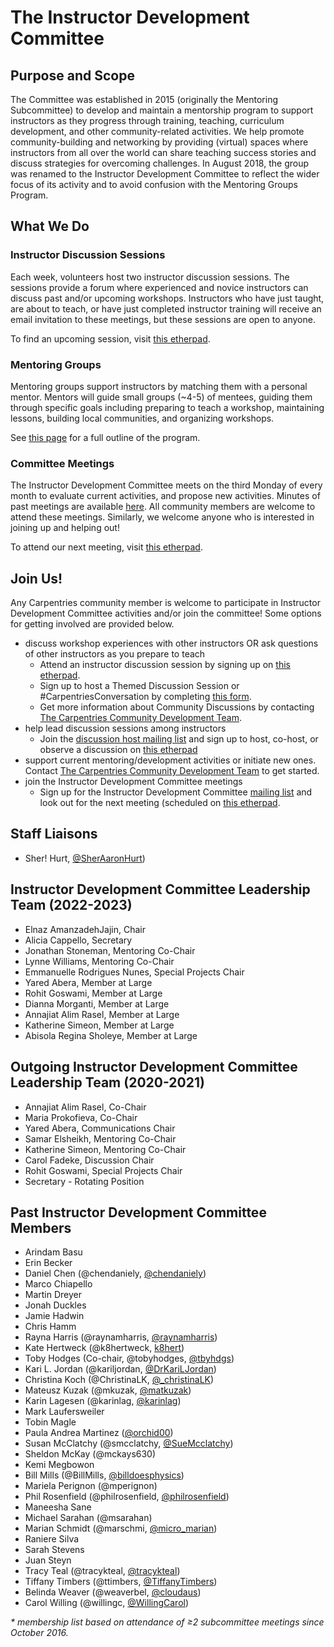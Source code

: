 # The Instructor Development Committee

## Purpose and Scope

The Committee was established in 2015 (originally the Mentoring Subcommittee) to develop and maintain a mentorship program to support instructors as they progress through training, teaching, curriculum development, and other community-related activities. We help promote community-building and networking by providing (virtual) spaces where instructors from all over the world can share teaching success stories and discuss strategies for overcoming challenges. In August 2018, the group was renamed to the Instructor Development Committee to reflect the wider focus of its activity and to avoid confusion with the Mentoring Groups Program.

## What We Do

### Instructor Discussion Sessions

Each week, volunteers host two instructor discussion sessions. The sessions provide a forum where experienced and novice instructors can discuss past and/or upcoming workshops. Instructors who have just taught, are about to teach, or have just completed instructor training will  receive an email invitation to these meetings, but these sessions are open to anyone.

To find an upcoming session, visit [this etherpad][discussion].

### Mentoring Groups

Mentoring groups support instructors by matching them with a personal mentor. Mentors will guide small groups (~4-5) of mentees, guiding them through specific goals including preparing to teach a workshop, maintaining lessons, building local communities, and organizing workshops.

See [this page](https://docs.carpentries.org/topic_folders/instructor_development/mentoring_groups.html) for a full outline of the program.

### Committee Meetings

The Instructor Development Committee meets on the third Monday of every month to evaluate current activities, and propose
new activities.  Minutes of past meetings are available [here](minutes).  All community members are welcome to attend these meetings.  Similarly, we welcome anyone who is interested in joining up and helping out!

To attend our next meeting, visit [this etherpad][meetings].

## Join Us!

Any Carpentries community member is welcome to participate in Instructor Development Committee activities and/or join the committee! Some options for getting involved are provided below.

<!--- - join a small group to receive mentoring from experienced instructors OR
- mentor new instructors
	- Join a mentoring group by contacting [Marco Chiapello](mailto:chiapello.m@gmail.com).
	- For a complete summary of different mentoring roles, see [this page](https://docs.carpentries.org/topic_folders/instructor_development/mentoring_groups.html#mentoring-groups-roles).--->
- discuss workshop experiences with other instructors OR ask questions of other instructors as you prepare to teach
	- Attend an instructor discussion session by signing up on [this etherpad][discussion].
	- Sign up to host a Themed Discussion Session or #CarpentriesConversation by completing [this form](https://forms.gle/W39ckwAT8njKyUA87).
	- Get more information about Community Discussions by contacting [The Carpentries Community Development Team](mailto:community@carpentries.org).
- help lead discussion sessions among instructors
	- Join the [discussion host mailing list][host-mailing-list] and sign up to host, co-host, or observe
	a discussion on [this etherpad][discussion]
- support current mentoring/development activities or initiate new ones. Contact [The Carpentries Community Development Team](mailto:community@carpentries.org) to get started.
- join the Instructor Development Committee meetings
	- Sign up for the Instructor Development Committee [mailing list][comm-mailing-list] and look out for the next meeting (scheduled on [this etherpad](meetings).


## Staff Liaisons

* Sher! Hurt, [@SherAaronHurt](https://twitter.com/SherAaronHurt))

## Instructor Development Committee Leadership Team (2022-2023)
* Elnaz AmanzadehJajin, Chair
* Alicia Cappello, Secretary
* Jonathan Stoneman, Mentoring Co-Chair
* Lynne Williams, Mentoring Co-Chair
* Emmanuelle Rodrigues Nunes, Special Projects Chair
* Yared Abera, Member at Large
* Rohit Goswami, Member at Large
* Dianna Morganti, Member at Large
* Annajiat Alim Rasel, Member at Large
* Katherine Simeon, Member at Large
* Abisola Regina Sholeye, Member at Large

## Outgoing Instructor Development Committee Leadership Team (2020-2021)
* Annajiat Alim Rasel, Co-Chair  
* Maria Prokofieva, Co-Chair  
* Yared Abera, Communications Chair  
* Samar Elsheikh, Mentoring Co-Chair   
* Katherine Simeon, Mentoring Co-Chair  
* Carol Fadeke, Discussion Chair   
* Rohit Goswami, Special Projects Chair   
* Secretary - Rotating Position  
  
## Past Instructor Development Committee Members

* Arindam Basu
* Erin Becker
* Daniel Chen (@chendaniely, [@chendaniely](https://twitter.com/chendaniely))
* Marco Chiapello
* Martin Dreyer
* Jonah Duckles
* Jamie Hadwin
* Chris Hamm
* Rayna Harris (@raynamharris, [@raynamharris](https://twitter.com/raynamharris))
* Kate Hertweck (@k8hertweck, [k8hert](https://twitter.com/k8hert))
* Toby Hodges (Co-chair, @tobyhodges, [@tbyhdgs](https://twitter.com/tbyhdgs))
* Kari L. Jordan (@kariljordan, [@DrKariLJordan](https://twitter.com/DrKariLJordan))
* Christina Koch (@ChristinaLK, [@_christinaLK](https://twitter.com/_christinaLK))
* Mateusz Kuzak (@mkuzak, [@matkuzak](https://twitter.com/matkuzak))
* Karin Lagesen (@karinlag, [@karinlag](https://twitter.com/karinlag))
* Mark Laufersweiler
* Tobin Magle
* Paula Andrea Martinez ([@orchid00](https://twitter.com/orchid00))
* Susan McClatchy (@smcclatchy, [@SueMcclatchy](https://twitter.com/SueMcclatchy))
* Sheldon McKay (@mckays630)
* Kemi Megbowon
* Bill Mills (@BillMills, [@billdoesphysics](https://twitter.com/billdoesphysics))
* Mariela Perignon (@mperignon)
* Phil Rosenfield (@philrosenfield, [@philrosenfield](https://twitter.com/philrosenfield))
* Maneesha Sane
* Michael Sarahan (@msarahan)
* Marian Schmidt (@marschmi, [@micro_marian](https://twitter.com/micro_marian))
* Raniere Silva
* Sarah Stevens
* Juan Steyn
* Tracy Teal (@tracykteal, [@tracykteal](https://twitter.com/tracykteal))
* Tiffany Timbers (@ttimbers, [@TiffanyTimbers](https://twitter.com/TiffanyTimbers))
* Belinda Weaver (@weaverbel, [@cloudaus](https://twitter.com/cloudaus))
* Carol Willing (@willingc, [@WillingCarol](https://twitter.com/WillingCarol))

_* membership list based on attendance of ≥2 subcommittee meetings since October 2016._

[discussion]: https://pad.carpentries.org/community-discussions
[host-mailing-list]: https://carpentries.topicbox.com/groups/discussion-hosts
[comm-mailing-list]: https://carpentries.topicbox.com/groups/instructor-development
[meetings]: https://pad.carpentries.org/instructor-development
